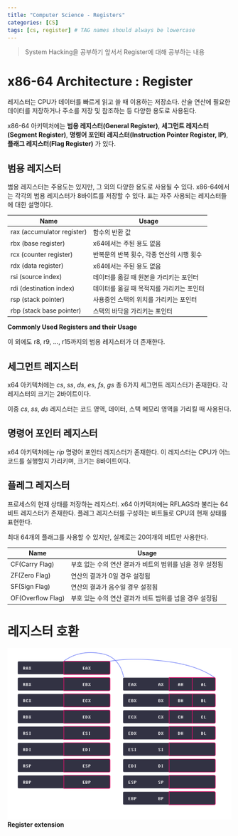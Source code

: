 ```yaml
---
title: "Computer Science - Registers"
categories: [CS]
tags: [cs, register] # TAG names should always be lowercase
---
```


> System Hacking을 공부하기 앞서서 Register에 대해 공부하는 내용

# x86-64 Architecture : Register
레지스터는 CPU가 데이터를 빠르게 읽고 쓸 때 이용하는 저장소다. 산술 연산에 필요한 데이터를 저장하거나 주소를 저장 및 참조하는 등 다양한 용도로 사용된다.

x86-64 아키텍처에는 __범용 레지스터(General Register)__, __세그먼트 레지스터(Segment Register)__, __명령어 포인터 레지스터(Instruction Pointer Register, IP)__, __플래그 레지스터(Flag Register)__ 가 있다.

## 범용 레지스터

범용 레지스터는 주용도는 있지만, 그 외의 다양한 용도로 사용될 수 있다. x86-64에서는 각각의 범용 레지스터가 8바이트를 저장할 수 있다. 표는 자주 사용되는 레지스터들에 대한 설명이다.

|Name                       |Usage                                                   |
|---------------------------|--------------------------------------------------------|
|rax (accumulator register) | 함수의 반환 값                                          |
|rbx (base register)        | x64에서는 주된 용도 없음                                |
|rcx (counter register)     | 반복문의 반복 횟수, 각종 연산의 시행 횟수                 |
|rdx (data register)        | x64에서는 주된 용도 없음                                 |
|rsi (source index)         | 데이터를 옮길 때 원본을 가리키는 포인터                   |
|rdi (destination index)    | 데이터를 옮길 때 목적지를 가리키는 포인터                 |
|rsp (stack pointer)        | 사용중인 스택의 위치를 가리키는 포인터                    |
|rbp (stack base pointer)   | 스택의 바닥을 가리키는 포인터                             |
__Commonly Used Registers and their Usage__

이 외에도 r8, r9, ..., r15까지의 범용 레지스터가 더 존재한다.

## 세그먼트 레지스터
x64 아키텍처에는 _cs_, _ss_, _ds_, _es_, _fs_, _gs_ 총 6가지 세그먼트 레지스터가 존재한다. 각 레지스터의 크기는 2바이트이다.

이중 _cs_, _ss_, _ds_ 레지스터는 코드 영역, 데이터, 스택 메모리 영역을 가리킬 때 사용된다.

## 명령어 포인터 레지스터
x64 아키텍처에는 _rip_ 명령어 포인터 레지스터가 존재한다. 이 레지스터는 CPU가 어느 코드를 실행할지 가리키며, 크기는 8바이트이다.

## 플레그 레지스터
프로세스의 현재 상태를 저장하는 레지스터. x64 아키텍처에는 RFLAGS라 불리는 64비트 레지스터가 존재한다. 플레그 레지스터를 구성하는 비트들로 CPU의 현재 상태를 표현한다.

최대 64개의 플래그를 사용할 수 있지만, 실제로는 20여개의 비트만 사용한다.

|Name               | Usage                                                           |
|------------------------|-----------------------------------------------------------|
|CF(Carry Flag)             | 부호 없는 수의 연산 결과가 비트의 범위를 넘을 경우 설정됨  |
|ZF(Zero Flag)              | 연산의 결과가 0일 경우 설정됨                            |
|SF(Sign Flag)              | 연산의 결과가 음수일 경우 설정됨                          |
|OF(Overflow Flag)          | 부호 있는 수의 연산 결과가 비트 범위를 넘을 경우 설정됨    |

# 레지스터 호환
![img](/images/Register_img/registerComp.png)
__Register extension__
